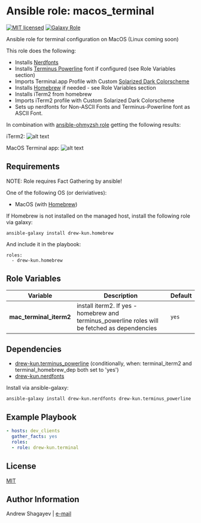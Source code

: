 Ansible role: macos_terminal
==========================

[![MIT licensed][mit-badge]][mit-link]
[![Galaxy Role][role-badge]][galaxy-link]

Ansible role for terminal configuration on MacOS (Linux coming soon)

This role does the following:
 - Installs [Nerdfonts][nerdfonts]
 - Installs [Terminus Powerline][terminus-git] font if configured (see Role Variables section)
 - Imports Terminal.app Profile with Custom [Solarized Dark Colorscheme][solarized-link]
 - Installs [Homebrew][homebrew] if needed - see Role Variables section
 - Installs iTerm2 from homebrew
 - Imports iTerm2 profile with Custom Solarized Dark Colorscheme
 - Sets up nerdfonts for Non-ASCII Fonts and Terminus-Powerline font as ASCII Font.

In combination with [ansible-ohmyzsh role](https://github.com/drew-kun/ansible-ohmyzsh) getting the following results:

iTerm2:
![alt text](https://github.com/drew-kun/ansible-macos_terminal/blob/master/imgs/iterm2_ohmzsh.png "iTerm2")

MacOS Terminal app:
![alt text](https://github.com/drew-kun/ansible-macos_terminal/blob/master/imgs/terminal.png "MacOS Terminal app")


Requirements
------------

NOTE: Role requires Fact Gathering by ansible!

One of the following OS (or deriviatives):
  - MacOS (with [Homebrew][homebrew])

If Homebrew is not installed on the managed host, install the following role via galaxy:

    ansible-galaxy install drew-kun.homebrew

And include it in the playbook:

    roles:
      - drew-kun.homebrew

Role Variables
--------------
| Variable | Description | Default |
|----------|-------------|---------|
| **mac_terminal_iterm2** | install iterm2. If yes - homebrew and terminus_powerline roles will be fetched as dependencies | `yes` |

Dependencies
------------

 - [drew-kun.terminus_powerline][terminus_powerline-galaxy-link] (conditionally, when: terminal_iterm2 and terminal_homebrew_dep both set to 'yes')
 - [drew-kun.nerdfonts][nerdfonts-galaxy-link]

Install via ansible-galaxy:

    ansible-galaxy install drew-kun.nerdfonts drew-kun.terminus_powerline

Example Playbook
----------------

```yaml
- hosts: dev_clients
  gather_facts: yes
  roles:
  - role: drew-kun.terminal
```

License
-------

[MIT][mit-link]

Author Information
------------------

Andrew Shagayev | [e-mail](mailto:drewshg@gmail.com)

[role-badge]: https://img.shields.io/badge/role-drew--kun.macos__terminal-green.svg
[galaxy-link]: https://galaxy.ansible.com/drew-kun/macos_terminal/
[homebrew-galaxy-link]: https://galaxy.ansible.com/drew-kun/homebrew/
[nerdfonts-galaxy-link]: https://galaxy.ansible.com/drew-kun/nerdfonts/
[terminus_powerline-galaxy-link]: https://galaxy.ansible.com/drew-kun/terminus_powerline/

[mit-badge]: https://img.shields.io/badge/license-MIT-blue.svg
[mit-link]: https://raw.githubusercontent.com/drew-kun/ansible-terminal/master/LICENSE
[homebrew]: http://brew.sh/
[nerdfonts]: https://nerdfonts.com/
[terminus-git]: https://github.com/drew-kun/terminus_powerline_font_osx
[solarized-link]: http://ethanschoonover.com/solarized
